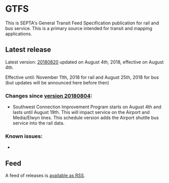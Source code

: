 # GTFS

This is SEPTA's General Transit Feed Specification publication for rail and bus service. This is a primary source intended for transit and mapping applications.

## Latest release

Latest version: [20180820](https://github.com/septadev/GTFS/releases/tag/v201808200) updated on August 4th, 2018, effective on August 4th.

Effective until: November 11th, 2018 for rail and August 25th, 2018 for bus (but updates will be announced here before then)

### Changes since [version 20180804](https://github.com/septadev/GTFS/releases/tag/v201808043): 
 
* Southwest Connection Improvement Program starts on August 4th and lasts until August 19th.  This will impact service on the Airport and Media/Elwyn lines.  This schedule version adds the Airport shuttle bus service into the rail data.  

### Known issues:

* 

## Feed

A feed of releases is [available as RSS](https://github.com/septadev/GTFS/releases.atom).

